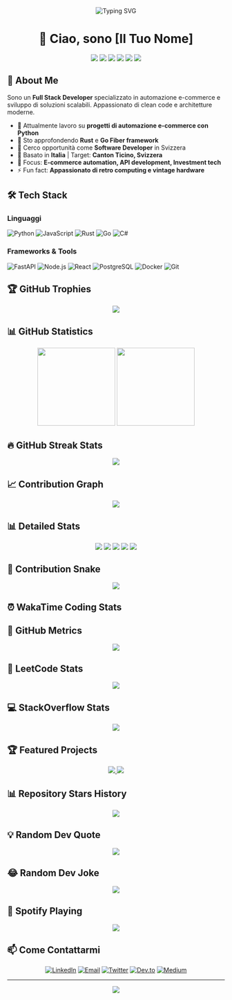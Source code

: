 <div align="center">
  <img src="https://readme-typing-svg.herokuapp.com?font=Fira+Code&pause=1000&color=2F81F7&center=true&vCenter=true&width=435&lines=Full+Stack+Developer;Python+%7C+JavaScript+%7C+Rust;E-commerce+%26+Automation+Expert;Always+Learning+New+Tech" alt="Typing SVG" />
</div>

<h1 align="center">👋 Ciao, sono [Il Tuo Nome]</h1>

<p align="center">
  <a href="https://linkedin.com/in/tuoprofilo"><img src="https://img.shields.io/badge/LinkedIn-0077B5?style=for-the-badge&logo=linkedin&logoColor=white"/></a>
  <a href="mailto:tua@email.com"><img src="https://img.shields.io/badge/Email-D14836?style=for-the-badge&logo=gmail&logoColor=white"/></a>
  <a href="https://twitter.com/tuoaccount"><img src="https://img.shields.io/badge/Twitter-1DA1F2?style=for-the-badge&logo=twitter&logoColor=white"/></a>
  <img src="https://komarev.com/ghpvc/?username=jate17&color=blueviolet&style=flat-square&label=Profile+Views" />
  <img src="https://img.shields.io/github/followers/jate17?label=Followers&style=social" />
  <img src="https://img.shields.io/github/stars/jate17?label=Stars&style=social" />
</p>

## 🚀 About Me

Sono un **Full Stack Developer** specializzato in automazione e-commerce e sviluppo di soluzioni scalabili. Appassionato di clean code e architetture moderne.

- 🔭 Attualmente lavoro su **progetti di automazione e-commerce con Python**
- 🌱 Sto approfondendo **Rust** e **Go Fiber framework**
- 💼 Cerco opportunità come **Software Developer** in Svizzera
- 📍 Basato in **Italia** | Target: **Canton Ticino, Svizzera**
- 🎯 Focus: **E-commerce automation, API development, Investment tech**
- ⚡ Fun fact: **Appassionato di retro computing e vintage hardware**

## 🛠️ Tech Stack

### Linguaggi
![Python](https://img.shields.io/badge/Python-3776AB?style=for-the-badge&logo=python&logoColor=white)
![JavaScript](https://img.shields.io/badge/JavaScript-F7DF1E?style=for-the-badge&logo=javascript&logoColor=black)
![Rust](https://img.shields.io/badge/Rust-000000?style=for-the-badge&logo=rust&logoColor=white)
![Go](https://img.shields.io/badge/Go-00ADD8?style=for-the-badge&logo=go&logoColor=white)
![C#](https://img.shields.io/badge/C%23-239120?style=for-the-badge&logo=c-sharp&logoColor=white)

### Frameworks & Tools
![FastAPI](https://img.shields.io/badge/FastAPI-009688?style=for-the-badge&logo=fastapi&logoColor=white)
![Node.js](https://img.shields.io/badge/Node.js-339933?style=for-the-badge&logo=node.js&logoColor=white)
![React](https://img.shields.io/badge/React-20232A?style=for-the-badge&logo=react&logoColor=61DAFB)
![PostgreSQL](https://img.shields.io/badge/PostgreSQL-316192?style=for-the-badge&logo=postgresql&logoColor=white)
![Docker](https://img.shields.io/badge/Docker-2496ED?style=for-the-badge&logo=docker&logoColor=white)
![Git](https://img.shields.io/badge/Git-F05032?style=for-the-badge&logo=git&logoColor=white)

## 🏆 GitHub Trophies

<div align="center">
  <img src="https://github-profile-trophy.vercel.app/?username=jate17&theme=tokyonight&no-frame=true&no-bg=false&margin-w=4&column=7" />
</div>

## 📊 GitHub Statistics

<div align="center">
  <img height="180em" src="https://github-readme-stats.vercel.app/api?username=jate17&show_icons=true&theme=tokyonight&include_all_commits=true&count_private=true&hide_border=true"/>
  <img height="180em" src="https://github-readme-stats.vercel.app/api/top-langs/?username=jate17&layout=compact&langs_count=8&theme=tokyonight&hide_border=true"/>
</div>

## 🔥 GitHub Streak Stats

<div align="center">
  <img src="https://github-readme-streak-stats.herokuapp.com/?user=jate17&theme=tokyonight&hide_border=true" />
</div>

## 📈 Contribution Graph

<div align="center">
  <img src="https://github-readme-activity-graph.vercel.app/graph?username=jate17&theme=tokyo-night&hide_border=true&area=true" />
</div>

## 📊 Detailed Stats

<div align="center">
  <img src="https://github-profile-summary-cards.vercel.app/api/cards/profile-details?username=jate17&theme=tokyonight" />
  <img src="https://github-profile-summary-cards.vercel.app/api/cards/repos-per-language?username=jate17&theme=tokyonight" />
  <img src="https://github-profile-summary-cards.vercel.app/api/cards/most-commit-language?username=jate17&theme=tokyonight" />
  <img src="https://github-profile-summary-cards.vercel.app/api/cards/stats?username=jate17&theme=tokyonight" />
  <img src="https://github-profile-summary-cards.vercel.app/api/cards/productive-time?username=jate17&theme=tokyonight" />
</div>

## 🐍 Contribution Snake

<div align="center">
  <img src="https://raw.githubusercontent.com/jate17/jate17/output/github-contribution-grid-snake-dark.svg" />
</div>

## ⏰ WakaTime Coding Stats

<!--START_SECTION:waka-->
<!--END_SECTION:waka-->

## 🏅 GitHub Metrics

<div align="center">
  <img src="https://metrics.lecoq.io/jate17?template=classic&base.header=0&gists=1&lines=1&config.timezone=Europe%2FRome" />
</div>

## 🎯 LeetCode Stats

<div align="center">
  <img src="https://leetcode-stats-six.vercel.app/api?username=jate17&theme=dark" />
</div>

## 💻 StackOverflow Stats

<div align="center">
  <a href="https://stackoverflow.com/users/TUOID">
    <img src="https://github-readme-stackoverflow.vercel.app/?userID=TUOID&theme=dark" />
  </a>
</div>

## 🏆 Featured Projects

<div align="center">
  <a href="https://github.com/jate17/progetto1">
    <img src="https://github-readme-stats.vercel.app/api/pin/?username=jate17&repo=progetto1&theme=tokyonight&hide_border=true" />
  </a>
  <a href="https://github.com/jate17/progetto2">
    <img src="https://github-readme-stats.vercel.app/api/pin/?username=jate17&repo=progetto2&theme=tokyonight&hide_border=true" />
  </a>
</div>

## 📊 Repository Stars History

<div align="center">
  <img src="https://api.star-history.com/svg?repos=jate17/progetto1,jate17/progetto2&type=Date&theme=dark" />
</div>

## 💡 Random Dev Quote

<div align="center">
  <img src="https://quotes-github-readme.vercel.app/api?type=horizontal&theme=tokyonight" />
</div>

## 😂 Random Dev Joke

<div align="center">
  <img src="https://readme-jokes.vercel.app/api?theme=tokyonight" />
</div>

## 🎵 Spotify Playing

<div align="center">
  <img src="https://spotify-github-profile.vercel.app/api/view?uid=TUOSPOTIFYID&cover_image=true&theme=novatorem&show_offline=false&background_color=121212&interchange=false&bar_color=53b14f&bar_color_cover=false" />
</div>

## 📫 Come Contattarmi

<div align="center">

[![LinkedIn](https://img.shields.io/badge/LinkedIn-%230077B5.svg?style=for-the-badge&logo=linkedin&logoColor=white)](https://linkedin.com/in/tuoprofilo)
[![Email](https://img.shields.io/badge/Email-D14836?style=for-the-badge&logo=gmail&logoColor=white)](mailto:tua@email.com)
[![Twitter](https://img.shields.io/badge/Twitter-%231DA1F2.svg?style=for-the-badge&logo=Twitter&logoColor=white)](https://twitter.com/tuoaccount)
[![Dev.to](https://img.shields.io/badge/dev.to-0A0A0A?style=for-the-badge&logo=dev.to&logoColor=white)](https://dev.to/tuoaccount)
[![Medium](https://img.shields.io/badge/Medium-12100E?style=for-the-badge&logo=medium&logoColor=white)](https://medium.com/@tuoaccount)

</div>

---

<div align="center">
  <img src="http://github-profile-summary-cards.vercel.app/api/cards/profile-details?username=jate17&theme=tokyonight" />
</div>
